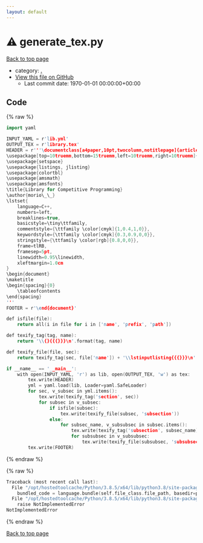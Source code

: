 ```yaml
---
layout: default
---
```


<!-- mathjax config similar to math.stackexchange -->
<script type="text/javascript" async
  src="https://cdnjs.cloudflare.com/ajax/libs/mathjax/2.7.5/MathJax.js?config=TeX-MML-AM_CHTML">
</script>
<script type="text/x-mathjax-config">
  MathJax.Hub.Config({
    TeX: { equationNumbers: { autoNumber: "AMS" }},
    tex2jax: {
      inlineMath: [ ['$','$'] ],
      processEscapes: true
    },
    "HTML-CSS": { matchFontHeight: false },
    displayAlign: "left",
    displayIndent: "2em"
  });
</script>

<script type="text/javascript" src="https://cdnjs.cloudflare.com/ajax/libs/jquery/3.4.1/jquery.min.js"></script>
<script src="https://cdn.jsdelivr.net/npm/jquery-balloon-js@1.1.2/jquery.balloon.min.js" integrity="sha256-ZEYs9VrgAeNuPvs15E39OsyOJaIkXEEt10fzxJ20+2I=" crossorigin="anonymous"></script>
<script type="text/javascript" src="../assets/js/copy-button.js"></script>
<link rel="stylesheet" href="../assets/css/copy-button.css" />


# :warning: generate_tex.py

<a href="../index.html">Back to top page</a>

* category: <a href="../index.html#5058f1af8388633f609cadb75a75dc9d">.</a>
* <a href="{{ site.github.repository_url }}/blob/master/generate_tex.py">View this file on GitHub</a>
    - Last commit date: 1970-01-01 00:00:00+00:00




## Code

<a id="unbundled"></a>
{% raw %}
```cpp
import yaml

INPUT_YAML = r'lib.yml'
OUTPUT_TEX = r'library.tex'
HEADER = r'''\documentclass[a4paper,10pt,twocolumn,notitlepage]{article}
\usepackage[top=10truemm,bottom=15truemm,left=10truemm,right=10truemm]{geometry}
\usepackage{setspace}
\usepackage{listings, jlisting}
\usepackage{colortbl}
\usepackage{amsmath}
\usepackage{amsfonts}
\title{Library for Competitive Programming}
\author{morio\_\_}
\lstset{
    language=C++,
    numbers=left,
    breaklines=true,
    basicstyle=\tiny\ttfamily,
    commentstyle={\ttfamily \color[cmyk]{1,0.4,1,0}},
    keywordstyle={\ttfamily \color[cmyk]{0.3,0.9,0,0}},
    stringstyle={\ttfamily \color[rgb]{0.8,0,0}},
    frame=tlRB,
    framesep=5pt,
    linewidth=0.95\linewidth,
    xleftmargin=1.0cm
}
\begin{document}
\maketitle
\begin{spacing}{0}
    \tableofcontents
\end{spacing}
'''
FOOTER = r'\end{document}'

def isfile(file):
    return all(i in file for i in ['name', 'prefix', 'path'])

def texify_tag(tag, name):
    return '\\{}{{{}}}\n'.format(tag, name)

def texify_file(file, sec):
    return texify_tag(sec, file['name']) + '\\lstinputlisting{{{}}}\n'.format(file['path'])

if __name__ == '__main__':
    with open(INPUT_YAML, 'r') as lib, open(OUTPUT_TEX, 'w') as tex:
        tex.write(HEADER)
        yml = yaml.load(lib, Loader=yaml.SafeLoader)
        for sec, v_subsec in yml.items():
            tex.write(texify_tag('section', sec))
            for subsec in v_subsec:
                if isfile(subsec):
                    tex.write(texify_file(subsec, 'subsection'))
                else:
                    for subsec_name, v_subsubsec in subsec.items():
                        tex.write(texify_tag('subsection', subsec_name))
                        for subsubsec in v_subsubsec:
                            tex.write(texify_file(subsubsec, 'subsubsection'))
        tex.write(FOOTER)

```
{% endraw %}

<a id="bundled"></a>
{% raw %}
```cpp
Traceback (most recent call last):
  File "/opt/hostedtoolcache/Python/3.8.5/x64/lib/python3.8/site-packages/onlinejudge_verify/docs.py", line 349, in write_contents
    bundled_code = language.bundle(self.file_class.file_path, basedir=pathlib.Path.cwd())
  File "/opt/hostedtoolcache/Python/3.8.5/x64/lib/python3.8/site-packages/onlinejudge_verify/languages/python.py", line 84, in bundle
    raise NotImplementedError
NotImplementedError

```
{% endraw %}

<a href="../index.html">Back to top page</a>

